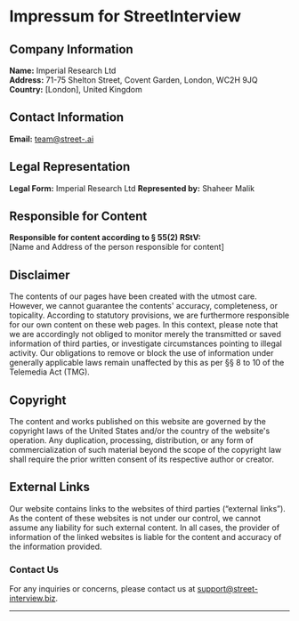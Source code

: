 # Impressum for StreetInterview

## Company Information

**Name:** Imperial Research Ltd  
**Address:** 71-75 Shelton Street, Covent Garden, London, WC2H 9JQ 
**Country:** [London], United Kingdom  

## Contact Information

**Email:** [team@street-.ai](mailto:support@street-interview.biz)  

## Legal Representation

**Legal Form:** Imperial Research Ltd 
**Represented by:** Shaheer Malik 

## Responsible for Content

**Responsible for content according to § 55(2) RStV:**  
[Name and Address of the person responsible for content]  

## Disclaimer

The contents of our pages have been created with the utmost care. However, we cannot guarantee the contents' accuracy, completeness, or topicality. According to statutory provisions, we are furthermore responsible for our own content on these web pages. In this context, please note that we are accordingly not obliged to monitor merely the transmitted or saved information of third parties, or investigate circumstances pointing to illegal activity. Our obligations to remove or block the use of information under generally applicable laws remain unaffected by this as per §§ 8 to 10 of the Telemedia Act (TMG).

## Copyright

The content and works published on this website are governed by the copyright laws of the United States and/or the country of the website's operation. Any duplication, processing, distribution, or any form of commercialization of such material beyond the scope of the copyright law shall require the prior written consent of its respective author or creator.

## External Links

Our website contains links to the websites of third parties (“external links”). As the content of these websites is not under our control, we cannot assume any liability for such external content. In all cases, the provider of information of the linked websites is liable for the content and accuracy of the information provided.

### Contact Us

For any inquiries or concerns, please contact us at [support@street-interview.biz](mailto:support@street-interview.biz).

---